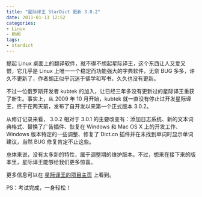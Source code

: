 ```yaml
---
title: "星际译王 StarDict 更新 3.0.2"
date: 2011-01-13 12:52
categories:
- Linux
- 新闻
tags:
- stardict
---
```


提起 Linux
桌面上的翻译软件，就不得不想起星际译王，这个东西让人又爱又恨，它几乎是
Linux 上唯一一个稳定而功能强大的字典软件，无奈 BUG
多多，许久不更新了，作者胡正似乎沉迷于佛学和写书，久久也没有更新。

不过一位俄罗斯开发者 kubtek
的加入，让已经三年多没有更新过的星际译王重获了新生。事实上，从 2009 年
10 月开始，kubtek
就一直没有停止过开发星际译王，终于在两天前，发布了自开发以来第一个正式版本
3.0.2。

从修订记录来看， 3.0.2 相对于 3.0.1
的主要改变有：添加日志系统、新的文本词典格式、替换了广告插件、恢复在
Windows 和 Mac OS X 上的开发工作、Windows 版本特定的一些调整、修复了
Dict.cn 插件并在未找到单词时显示单词建议，当然 BUG 修复肯定不止这些。

总体来说，没有太多新的特性，属于调整期的维护版本。不过，想来在接下来的版本里，星际译王能够给我们更多惊喜。

更多信息可以在
[星际译王的项目主页](http://sourceforge.net/projects/stardict/) 上看到。

PS：考试完成，一身轻松！

